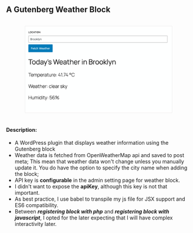## A Gutenberg Weather Block
<div style="text-align:center; padding:1em;">
<img src="./sreenshot.png" style="border:1px solid #eee; max-width:400px">
</div>

#### Description:
* A WordPress plugin that displays weather information using the Gutenberg block
* Weather data is fetched from OpenWeatherMap api and saved to post meta; This mean that weather data won't change unless you manually update it. You do have the option to specify the city name when adding the block;
* API key is **configurable** in the admin setting page for weather block.
* I didn't want to expose the **apiKey**, although this key is not that important.
* As best practice, I use babel to transpile my js file for JSX support and ES6 compatibility.
* Between ***registering block with php*** and ***registering block with javascript***, I opted for the later expecting that I will have complex interactivity later.

